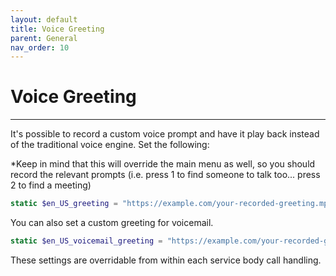 ```yaml
---
layout: default
title: Voice Greeting
parent: General
nav_order: 10
---
```


# Voice Greeting

---


It's possible to record a custom voice prompt and have it play back instead of the traditional voice engine.  Set the following:

*Keep in mind that this will override the main menu as well, so you should record the relevant prompts (i.e. press 1 to find someone to talk too... press 2 to find a meeting)

```php
static $en_US_greeting = "https://example.com/your-recorded-greeting.mp3"
```

You can also set a custom greeting for voicemail.

```php
static $en_US_voicemail_greeting = "https://example.com/your-recorded-greeting.mp3"
```

These settings are overridable from within each service body call handling.

